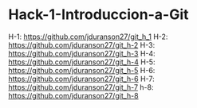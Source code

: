 # Hack-1-Introduccion-a-Git

H-1:
https://github.com/jduranson27/git_h_1
H-2:
https://github.com/jduranson27/git_h-2
H-3:
https://github.com/jduranson27/git_h-3
H-4:
https://github.com/jduranson27/git_h-4
H-5:
https://github.com/jduranson27/git_h-5
H-6:
https://github.com/jduranson27/git_h-6
H-7:
https://github.com/jduranson27/git_h-7
h-8:
https://github.com/jduranson27/git_h-8
